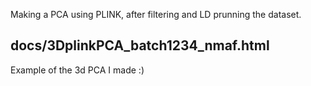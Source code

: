 Making a PCA using PLINK, after filtering and LD prunning the dataset. 

## docs/3DplinkPCA_batch1234_nmaf.html
Example of the 3d PCA I made :)
